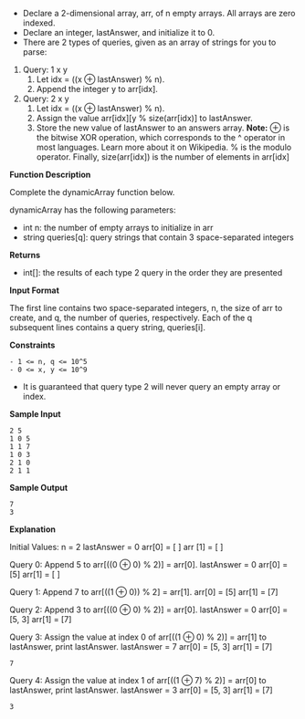- Declare a 2-dimensional array, arr, of n empty arrays. All arrays are zero indexed.
- Declare an integer, lastAnswer, and initialize it to 0.
- There are 2 types of queries, given as an array of strings for you to parse:

1. Query: 1 x y
	1. Let idx = ((x ⊕ lastAnswer) % n).
	2. Append the integer y to arr[idx].
2. Query: 2 x y
	1. Let idx = ((x ⊕ lastAnswer) % n).
	2. Assign the value arr[idx][y % size(arr[idx)] to lastAnswer.
	3. Store the new value of lastAnswer to an answers array.
**Note:** ⊕ is the bitwise XOR operation, which corresponds to the ^ operator in most languages. Learn more about it on Wikipedia. % is the modulo operator.
Finally, size(arr[idx]) is the number of elements in arr[idx]

**Function Description**

Complete the dynamicArray function below.

dynamicArray has the following parameters:
- int n: the number of empty arrays to initialize in arr
- string queries[q]: query strings that contain 3 space-separated integers

**Returns**

- int[]: the results of each type 2 query in the order they are presented

**Input Format**

The first line contains two space-separated integers, n, the size of arr to create, and q, the number of queries, respectively.
Each of the q subsequent lines contains a query string, queries[i].

**Constraints**
~~~
- 1 <= n, q <= 10^5
- 0 <= x, y <= 10^9
~~~

- It is guaranteed that query type 2 will never query an empty array or index.

**Sample Input**
~~~
2 5
1 0 5
1 1 7
1 0 3
2 1 0
2 1 1
~~~
**Sample Output**
~~~
7
3
~~~
**Explanation**

Initial Values:
n = 2
lastAnswer = 0
 arr[0] = [ ]
 arr [1] = [ ]

Query 0: Append 5 to arr[((0 ⊕ 0) % 2)] = arr[0].
lastAnswer = 0
 arr[0] = [5]
 arr[1] = [ ]

Query 1: Append 7 to arr[((1 ⊕ 0)) % 2] = arr[1].
 arr[0] = [5]
 arr[1] = [7]

Query 2: Append 3 to arr[((0 ⊕ 0) % 2)] = arr[0].
lastAnswer = 0
 arr[0] = [5, 3]
 arr[1] = [7]

Query 3: Assign the value at index 0 of arr[((1 ⊕ 0) % 2)] = arr[1] to 
lastAnswer, print lastAnswer.
lastAnswer = 7
 arr[0] = [5, 3]
 arr[1] = [7]
~~~
7
~~~
Query 4: Assign the value at index 1 of arr[((1 ⊕ 7) % 2)] = arr[0] to lastAnswer, print lastAnswer.
lastAnswer = 3
 arr[0] = [5, 3]
 arr[1] = [7]
~~~
3
~~~
